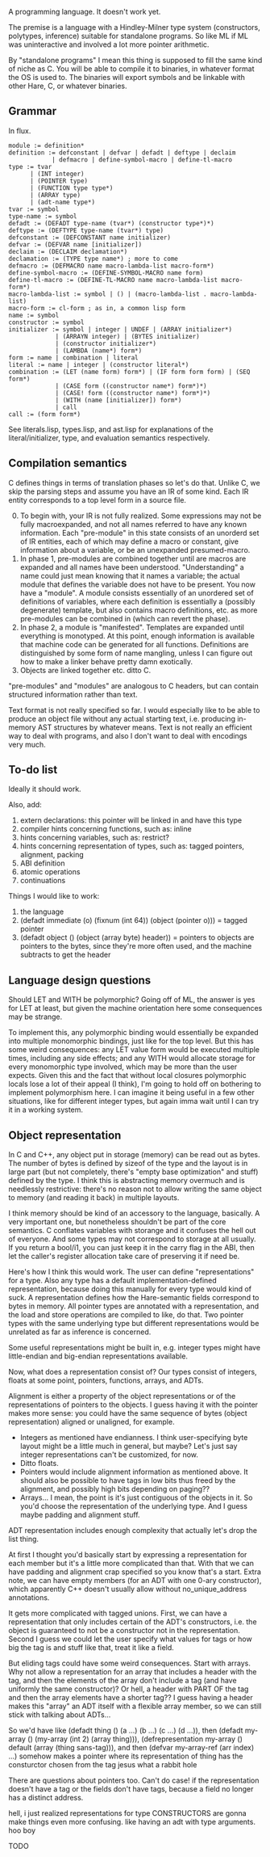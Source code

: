 A programming language. It doesn't work yet.

The premise is a language with a Hindley-Milner type system (constructors, polytypes, inference) suitable for standalone programs. So like ML if ML was uninteractive and involved a lot more pointer arithmetic.

By "standalone programs" I mean this thing is supposed to fill the same kind of niche as C. You will be able to compile it to binaries, in whatever format the OS is used to. The binaries will export symbols and be linkable with other Hare, C, or whatever binaries.

Grammar
-------

In flux.

```
module := definition*
definition := defconstant | defvar | defadt | deftype | declaim
            | defmacro | define-symbol-macro | define-tl-macro
type := tvar
      | (INT integer)
      | (POINTER type)
      | (FUNCTION type type*)
      | (ARRAY type)
      | (adt-name type*)
tvar := symbol
type-name := symbol
defadt := (DEFADT type-name (tvar*) (constructor type*)*)
deftype := (DEFTYPE type-name (tvar*) type)
defconstant := (DEFCONSTANT name initializer)
defvar := (DEFVAR name [initializer])
declaim := (DECLAIM declamation*)
declamation := (TYPE type name*) ; more to come
defmacro := (DEFMACRO name macro-lambda-list macro-form*)
define-symbol-macro := (DEFINE-SYMBOL-MACRO name form)
define-tl-macro := (DEFINE-TL-MACRO name macro-lambda-list macro-form*)
macro-lambda-list := symbol | () | (macro-lambda-list . macro-lambda-list)
macro-form := cl-form ; as in, a common lisp form
name := symbol
constructor := symbol
initializer := symbol | integer | UNDEF | (ARRAY initializer*)
             | (ARRAYN integer) | (BYTES initializer)
             | (constructor initializer*)
             | (LAMBDA (name*) form*)
form := name | combination | literal
literal := name | integer | (constructor literal*)
combination := (LET (name form) form*) | (IF form form form) | (SEQ form*)
             | (CASE form ((constructor name*) form*)*)
             | (CASE! form ((constructor name*) form*)*)
             | (WITH (name [initializer]) form*)
             | call
call := (form form*)
```

See literals.lisp, types.lisp, and ast.lisp for explanations of the literal/initializer, type, and evaluation semantics respectively.

Compilation semantics
---------------------

C defines things in terms of translation phases so let's do that. Unlike C, we skip the parsing steps and assume you have an IR of some kind. Each IR entity corresponds to a top level form in a source file.

0. To begin with, your IR is not fully realized. Some expressions may not be fully macroexpanded, and not all names referred to have any known information. Each "pre-module" in this state consists of an unorderd set of IR entities, each of which may define a macro or constant, give information about a variable, or be an unexpanded presumed-macro.
1. In phase 1, pre-modules are combined together until are macros are expanded and all names have been understood. "Understanding" a name could just mean knowing that it names a variable; the actual module that defines the variable does not have to be present. You now have a "module". A module consists essentially of an unordered set of definitions of variables, where each definition is essentially a (possibly degenerate) template, but also contains macro definitions, etc. as more pre-modules can be combined in (which can revert the phase).
2. In phase 2, a module is "manifested". Templates are expanded until everything is monotyped. At this point, enough information is available that machine code can be generated for all functions. Definitions are distinguished by some form of name mangling, unless I can figure out how to make a linker behave pretty damn exotically.
3. Objects are linked together etc. ditto C.

"pre-modules" and "modules" are analogous to C headers, but can contain structured information rather than text.

Text format is not really specified so far. I would especially like to be able to produce an object file without any actual starting text, i.e. producing in-memory AST structures by whatever means. Text is not really an efficient way to deal with programs, and also I don't want to deal with encodings very much.

To-do list
----------

Ideally it should work.

Also, add:

1. extern declarations: this pointer will be linked in and have this type
2. compiler hints concerning functions, such as: inline
3. hints concerning variables, such as: restrict?
3. hints concerning representation of types, such as: tagged pointers, alignment, packing
4. ABI definition
5. atomic operations
6. continuations

Things I would like to work:

1. the language
2. (defadt immediate (o) (fixnum (int 64)) (object (pointer o))) = tagged pointer
3. (defadt object () (object (array byte) header)) = pointers to objects are pointers to the bytes, since they're more often used, and the machine subtracts to get the header

Language design questions
-------------------------

Should LET and WITH be polymorphic? Going off of ML, the answer is yes for LET at least, but given the machine orientation here some consequences may be strange.

To implement this, any polymorphic binding would essentially be expanded into multiple monomorphic bindings, just like for the top level. But this has some weird consequences: any LET value form would be executed multiple times, including any side effects; and any WITH would allocate storage for every monomorphic type involved, which may be more than the user expects. Given this and the fact that without local closures polymorphic locals lose a lot of their appeal (I think), I'm going to hold off on bothering to implement polymorphism here. I can imagine it being useful in a few other situations, like for different integer types, but again imma wait until I can try it in a working system.

Object representation
---------------------

In C and C++, any object put in storage (memory) can be read out as bytes. The number of bytes is defined by sizeof of the type and the layout is in large part (but not completely, there's "empty base optimization" and stuff) defined by the type. I think this is abstracting memory overmuch and is needlessly restrictive: there's no reason not to allow writing the same object to memory (and reading it back) in multiple layouts.

I think memory should be kind of an accessory to the language, basically. A very important one, but nonetheless shouldn't be part of the core semantics. C conflates variables with storange and it confuses the hell out of everyone. And some types may not correspond to storage at all usually. If you return a bool/i1, you can just keep it in the carry flag in the ABI, then let the caller's register allocation take care of preserving it if need be.

Here's how I think this would work. The user can define "representations" for a type. Also any type has a default implementation-defined representation, because doing this manually for every type would kind of suck. A representation defines how the Hare-semantic fields correspond to bytes in memory. All pointer types are annotated with a representation, and the load and store operations are compiled to like, do that. Two pointer types with the same underlying type but different representations would be unrelated as far as inference is concerned.

Some useful representations might be built in, e.g. integer types might have little-endian and big-endian representations available.

Now, what does a representation consist of? Our types consist of integers, floats at some point, pointers, functions, arrays, and ADTs.

Alignment is either a property of the object representations or of the representations of pointers to the objects. I guess having it with the pointer makes more sense: you could have the same sequence of bytes (object representation) aligned or unaligned, for example.

* Integers as mentioned have endianness. I think user-specifying byte layout might be a little much in general, but maybe? Let's just say integer representations can't be customized, for now.
* Ditto floats.
* Pointers would include alignment information as mentioned above. It should also be possible to have tags in low bits thus freed by the alignment, and possibly high bits depending on paging??
* Arrays... I mean, the point is it's just contiguous of the objects in it. So you'd choose the representation of the underlying type. And I guess maybe padding and alignment stuff.

ADT representation includes enough complexity that actually let's drop the list thing.

At first I thought you'd basically start by expressing a representation for each member but it's a little more complicated than that. With that we can have padding and alignment crap specified so you know that's a start. Extra note, we can have empty members (for an ADT with one 0-ary constructor), which apparently C++ doesn't usually allow without no_unique_address annotations.

It gets more complicated with tagged unions. First, we can have a representation that only includes certain of the ADT's constructors, i.e. the object is guaranteed to not be a constructor not in the representation. Second I guess we could let the user specify what values for tags or how big the tag is and stuff like that, treat it like a field.

But eliding tags could have some weird consequences. Start with arrays. Why not allow a representation for an array that includes a header with the tag, and then the elements of the array don't include a tag (and have uniformly the same constructor)? Or hell, a header with PART OF the tag and then the array elements have a shorter tag?? I guess having a header makes this "array" an ADT itself with a flexible array member, so we can still stick with talking about ADTs...

So we'd have like (defadt thing () (a ...) (b ...) (c ...) (d ...)), then (defadt my-array () (my-array (int 2) (array thing))), (defrepresentation my-array () default (array (thing sans-tag))), and then (defvar my-array-ref (arr index) ...) somehow makes a pointer where its representation of thing has the consturctor chosen from the tag jesus what a rabbit hole

There are questions about pointers too. Can't do case! if the representation doesn't have a tag or the fields don't have tags, because a field no longer has a distinct address.

hell, i just realized representations for type CONSTRUCTORS are gonna make things even more confusing. like having an adt with type arguments. hoo boy

TODO
